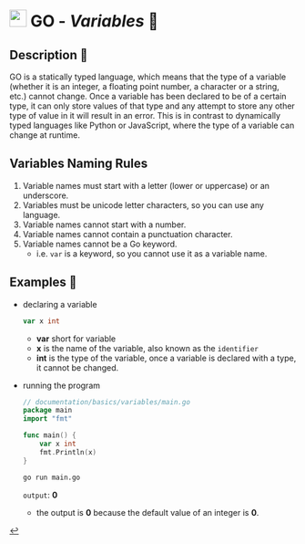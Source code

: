 # <img src="../../../favicon.ico" width="30px"> **GO** - ***Variables*** 🔡

## **Description** 👀

GO is a statically typed language, which means that the type of a variable (whether it is an integer, a floating point number, a character or a string, etc.) cannot change. Once a variable has been declared to be of a certain type, it can only store values of that type and any attempt to store any other type of value in it will result in an error. This is in contrast to dynamically typed languages like Python or JavaScript, where the type of a variable can change at runtime.

## Variables Naming Rules

1. Variable names must start with a letter (lower or uppercase) or an underscore.
2. Variables must be unicode letter characters, so you can use any language.
3. Variable names cannot start with a number.
4. Variable names cannot contain a punctuation character.
5. Variable names cannot be a Go keyword.
    - i.e. `var` is a keyword, so you cannot use it as a variable name.

## **Examples** 🧩

- declaring a variable

    ```go
    var x int 
    ```

  - **var** short for variable
  - **x** is the name of the variable, also known as the `identifier`
  - **int** is the type of the variable, once a variable is declared with a type, it cannot be changed.

- running the program

    ```go
    // documentation/basics/variables/main.go
    package main
    import "fmt"

    func main() {
        var x int
        fmt.Println(x)
    }
    ```

    ```bash
    go run main.go
    ```

    `output`: **0**

  - the output is **0** because the default value of an integer is **0**.

[↩️](../README.md)
